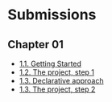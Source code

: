 # Submissions
## Chapter 01
- [1.1. Getting Started](http://github.com/boolYikes/hobbernetes/tree/1.1/log_output)
- [1.2. The project, step 1](http://github.com/boolYikes/hobbernetes/tree/1.2/simple_http)
- [1.3. Declarative approach](http://github.com/boolYikes/hobbernetes/tree/1.3/log_output)
- [1.3. The project, step 2](http://github.com/boolYikes/hobbernetes/tree/1.4/simple_http)